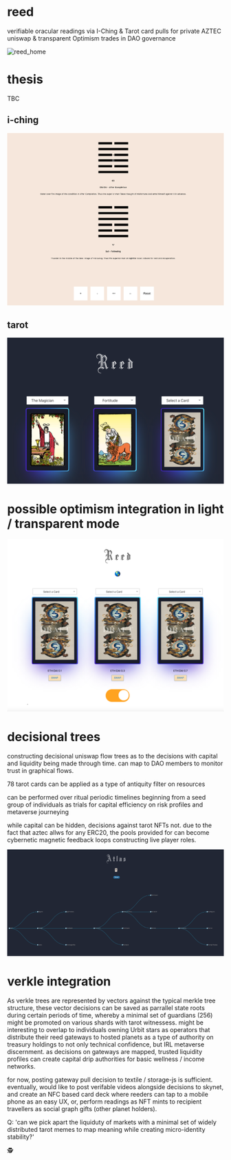 # reed
verifiable oracular readings via I-Ching & Tarot card pulls for private AZTEC uniswap & transparent Optimism trades in DAO governance

![reed_home](./reed_homage.png)

# thesis
TBC

## i-ching
![i_ching](./i_ching.png)

## tarot
![reed](./reed_interface_v2.png)

# possible optimism integration in light / transparent mode

![reed](./reed_interface_light.png)

# decisional trees
constructing decisional uniswap flow trees as to the decisions with capital and liquidity being made through time. can map to DAO members to monitor trust in graphical flows.

78 tarot cards can be applied as a type of antiquity filter on resources

can be performed over ritual periodic timelines beginning from a seed group of individuals as trials for capital efficiency on risk profiles and metaverse journeying

while capital can be hidden, decisions against tarot NFTs not. due to the fact that aztec allws for any ERC20, the pools provided for can become cybernetic magnetic feedback loops constructing live player roles.

![tree](./atlas.png)

# verkle integration

As verkle trees are represented by vectors against the typical merkle tree structure, these vector decisions can be saved as parrallel state roots during certain periods of time, whereby a minimal set of guardians (256) might be promoted on various shards with tarot witnessess. might be interesting to overlap to individuals owning Urbit stars as operators that distribute their reed gateways to hosted planets as a type of authority on treasury holdings to not only technical confidence, but IRL metaverse discernment. as decisions on gateways are mapped, trusted liquidity profiles can create capital drip authorities for basic wellness / income networks.

for now, posting gateway pull decision to textile / storage-js is sufficient. eventually, would like to post verifable videos alongside decisions to skynet, and create an NFC based card deck where reeders can tap to a mobile phone as an easy UX, or, perform readings as NFT mints to recipient travellers as social graph gifts (other planet holders).

Q: 'can we pick apart the liquiduty of markets with a minimal set of widely distributed tarot memes to map meaning while creating micro-identity stability?'

🕵️
